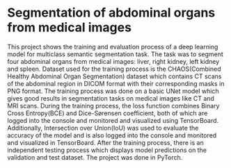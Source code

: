 # Segmentation of abdominal organs from medical images

This project shows the training and evaluation process of a deep learning model for multiclass semantic segmentation task. The task was to segment four abdominal organs from medical images: liver, right kidney, left kidney and spleen. Dataset used for the training process is the CHAOS(Combined Healthy Abdominal Organ Segmentation) dataset which contains CT scans of the abdominal region in DICOM format with their corresponding masks in PNG format. The training process was done on a basic UNet model which gives good results in segmentation tasks on medical images like CT and MRI scans. During the training process, the loss function combines Binary Cross Entropy(BCE) and Dice-Sørensen coefficient, both of which are logged into the console and monitored and visualized using TensorBoard. Additionally, Intersection over Union(IoU) was used to evaluate the accuracy of the model and is also logged into the console and monitored and visualized in TensorBoard. After the training process, there is an independent testing process which displays model predictions on the validation and test dataset. The project was done in PyTorch.
